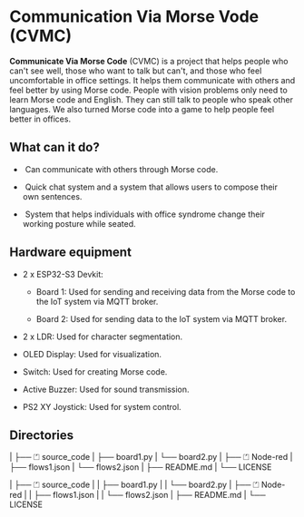 # Communication Via Morse Vode (CVMC)

<b>Communicate Via Morse Code</b> (CVMC) is a project that helps people who can't see well, those who want to talk but can't, and those who feel uncomfortable in office settings. It helps them communicate with others and feel better by using Morse code. People with vision problems only need to learn Morse code and English. They can still talk to people who speak other languages. We also turned Morse code into a game to help people feel better in offices.

## What can it do?
- &nbsp;Can communicate with others through Morse code.
+ &nbsp;Quick chat system and a system that allows users to compose their own sentences.
- &nbsp;System that helps individuals with office syndrome change their working posture while seated.

## Hardware equipment
+ 2 x ESP32-S3 Devkit:
  - Board 1: Used for sending and receiving data from the Morse code to the IoT system via MQTT broker.
    
  - Board 2: Used for sending data to the IoT system via MQTT broker.
    
+ 2 x LDR: Used for character segmentation.
  
+ OLED Display: Used for visualization.
  
+ Switch: Used for creating Morse code.
  
+ Active Buzzer: Used for sound transmission.

+ PS2 XY Joystick: Used for system control.

## Directories
|
├── ⏍ source_code 
|    ├── board1.py
|    └── board2.py
|
├── ⏍ Node-red
|    ├── flows1.json
|    └── flows2.json
|
├── README.md
|
└── LICENSE

| ├── ⏍ source_code 
| | ├── board1.py 
| | └── board2.py 
| ├── ⏍ Node-red 
| | ├── flows1.json 
| | └── flows2.json 
| ├── README.md 
| └── LICENSE




